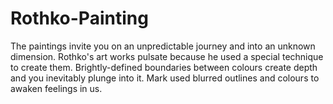 # Rothko-Painting
The paintings invite you on an unpredictable journey and into an unknown dimension. Rothko's art works pulsate because he used a special technique to create them. Brightly-defined boundaries between colours create depth and you inevitably plunge into it. Mark used blurred outlines and colours to awaken feelings in us.
